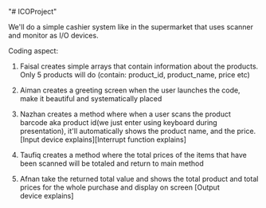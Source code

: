 "# ICOProject" 

We'll do a simple cashier system like in the supermarket that uses scanner and monitor as I/O devices.

Coding aspect:
1. Faisal creates simple arrays that contain information about the products. Only 5 products will do (contain: product_id, product_name, price etc)

2. Aiman creates a greeting screen when the user launches the code, make it beautiful and systematically placed

3. Nazhan creates a method where when a user scans the product barcode aka product id(we just enter using keyboard during presentation), it'll automatically shows the product name, and the price. [Input device explains][Interrupt function explains]

4. Taufiq creates a method where the total prices of the items that have been scanned will be totaled and return to main method

5. Afnan take the returned total value and shows the total product and total prices for the whole purchase and display on screen [Output device explains]
